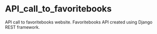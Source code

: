 # API_call_to_favoritebooks
API call to favoritebooks website.  Favoritebooks API created using Django REST framework.
